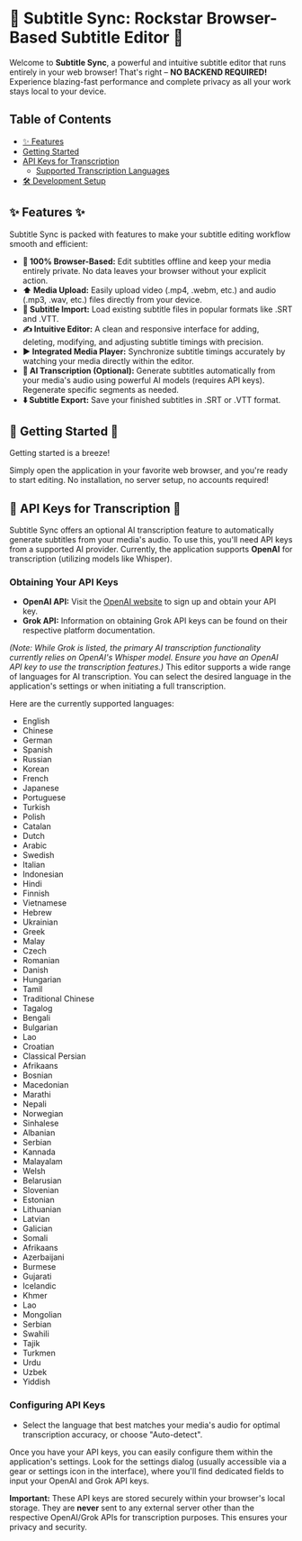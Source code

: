# 🚀 Subtitle Sync: Rockstar Browser-Based Subtitle Editor 🚀

Welcome to **Subtitle Sync**, a powerful and intuitive subtitle editor that runs entirely in your web browser! That's right – **NO BACKEND REQUIRED!** Experience blazing-fast performance and complete privacy as all your work stays local to your device.

## Table of Contents

*   [✨ Features](#-features-)
*   [Getting Started](#getting-started)
*   [API Keys for Transcription](#api-keys-for-transcription)
    *   [Supported Transcription Languages](#supported-transcription-languages)
*   [🛠️ Development Setup](#️-development-setup-)


## ✨ Features ✨

Subtitle Sync is packed with features to make your subtitle editing workflow smooth and efficient:

*   **🚀 100% Browser-Based:** Edit subtitles offline and keep your media entirely private. No data leaves your browser without your explicit action.
*   **⬆️ Media Upload:** Easily upload video (.mp4, .webm, etc.) and audio (.mp3, .wav, etc.) files directly from your device.
*   **📄 Subtitle Import:** Load existing subtitle files in popular formats like .SRT and .VTT.
*   **✍️ Intuitive Editor:** A clean and responsive interface for adding, deleting, modifying, and adjusting subtitle timings with precision.
*   **▶️ Integrated Media Player:** Synchronize subtitle timings accurately by watching your media directly within the editor.
*   **🧠 AI Transcription (Optional):** Generate subtitles automatically from your media's audio using powerful AI models (requires API keys). Regenerate specific segments as needed.
*   **⬇️ Subtitle Export:** Save your finished subtitles in .SRT or .VTT format.

## 🚀 Getting Started 🚀

Getting started is a breeze!

Simply open the application in your favorite web browser, and you're ready to start editing. No installation, no server setup, no accounts required!

## 🔑 API Keys for Transcription 🔑

Subtitle Sync offers an optional AI transcription feature to automatically generate subtitles from your media's audio. To use this, you'll need API keys from a supported AI provider. Currently, the application supports **OpenAI** for transcription (utilizing models like Whisper).

### Obtaining Your API Keys

*   **OpenAI API:** Visit the [OpenAI website](https://openai.com/) to sign up and obtain your API key.
*   **Grok API:** Information on obtaining Grok API keys can be found on their respective platform documentation.

*(Note: While Grok is listed, the primary AI transcription functionality currently relies on OpenAI's Whisper model. Ensure you have an OpenAI API key to use the transcription features.)*
This editor supports a wide range of languages for AI transcription. You can select the desired language in the application's settings or when initiating a full transcription.

Here are the currently supported languages:

- English
- Chinese
- German
- Spanish
- Russian
- Korean
- French
- Japanese
- Portuguese
- Turkish
- Polish
- Catalan
- Dutch
- Arabic
- Swedish
- Italian
- Indonesian
- Hindi
- Finnish
- Vietnamese
- Hebrew
- Ukrainian
- Greek
- Malay
- Czech
- Romanian
- Danish
- Hungarian
- Tamil
- Traditional Chinese
- Tagalog
- Bengali
- Bulgarian
- Lao
- Croatian
- Classical Persian
- Afrikaans
- Bosnian
- Macedonian
- Marathi
- Nepali
- Norwegian
- Sinhalese
- Albanian
- Serbian
- Kannada
- Malayalam
- Welsh
- Belarusian
- Slovenian
- Estonian
- Lithuanian
- Latvian
- Galician
- Somali
- Afrikaans
- Azerbaijani
- Burmese
- Gujarati
- Icelandic
- Khmer
- Lao
- Mongolian
- Serbian
- Swahili
- Tajik
- Turkmen
- Urdu
- Uzbek
- Yiddish

### Configuring API Keys
- Select the language that best matches your media's audio for optimal transcription accuracy, or choose "Auto-detect".

Once you have your API keys, you can easily configure them within the application's settings. Look for the settings dialog (usually accessible via a gear or settings icon in the interface), where you'll find dedicated fields to input your OpenAI and Grok API keys.

**Important:** These API keys are stored securely within your browser's local storage. They are **never** sent to any external server other than the respective OpenAI/Grok APIs for transcription purposes. This ensures your privacy and security.
